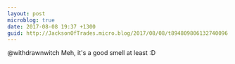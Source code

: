 ```yaml
---
layout: post
microblog: true
date: 2017-08-08 19:37 +1300
guid: http://JacksonOfTrades.micro.blog/2017/08/08/t894809806132740096.html
---
```

@withdrawnwitch Meh, it's a good smell at least :D
